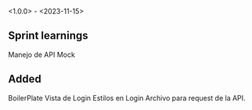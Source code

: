 <1.0.0> - <2023-11-15>


## Sprint learnings
Manejo de API Mock


## Added
BoilerPlate
Vista de Login
Estilos en Login
Archivo para request de la API.

